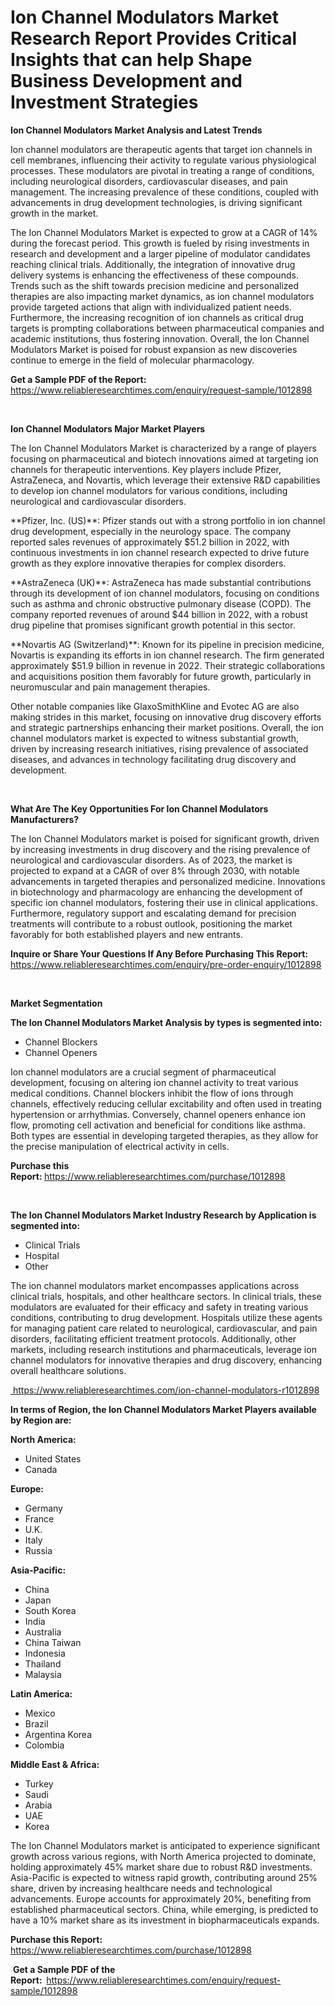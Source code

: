 <p><h1>Ion Channel Modulators Market Research Report Provides Critical Insights that can help Shape Business Development and Investment Strategies</h1></p><p><strong>Ion Channel Modulators Market Analysis and Latest Trends</strong></p>
<p><p>Ion channel modulators are therapeutic agents that target ion channels in cell membranes, influencing their activity to regulate various physiological processes. These modulators are pivotal in treating a range of conditions, including neurological disorders, cardiovascular diseases, and pain management. The increasing prevalence of these conditions, coupled with advancements in drug development technologies, is driving significant growth in the market.</p><p>The Ion Channel Modulators Market is expected to grow at a CAGR of 14% during the forecast period. This growth is fueled by rising investments in research and development and a larger pipeline of modulator candidates reaching clinical trials. Additionally, the integration of innovative drug delivery systems is enhancing the effectiveness of these compounds. Trends such as the shift towards precision medicine and personalized therapies are also impacting market dynamics, as ion channel modulators provide targeted actions that align with individualized patient needs. Furthermore, the increasing recognition of ion channels as critical drug targets is prompting collaborations between pharmaceutical companies and academic institutions, thus fostering innovation. Overall, the Ion Channel Modulators Market is poised for robust expansion as new discoveries continue to emerge in the field of molecular pharmacology.</p></p>
<p><strong>Get a Sample PDF of the Report:&nbsp;</strong> <a href="https://www.reliableresearchtimes.com/enquiry/request-sample/1012898?utm_campaign=3538&utm_medium=2&utm_source=Github&utm_content=ia&utm_term=17042025&utm_id=ion-channel-modulators">https://www.reliableresearchtimes.com/enquiry/request-sample/1012898</a></p>
<p>&nbsp;</p>
<p><strong>Ion Channel Modulators Major Market Players</strong></p>
<p><p>The Ion Channel Modulators Market is characterized by a range of players focusing on pharmaceutical and biotech innovations aimed at targeting ion channels for therapeutic interventions. Key players include Pfizer, AstraZeneca, and Novartis, which leverage their extensive R&D capabilities to develop ion channel modulators for various conditions, including neurological and cardiovascular disorders.</p><p>**Pfizer, Inc. (US)**: Pfizer stands out with a strong portfolio in ion channel drug development, especially in the neurology space. The company reported sales revenues of approximately $51.2 billion in 2022, with continuous investments in ion channel research expected to drive future growth as they explore innovative therapies for complex disorders.</p><p>**AstraZeneca (UK)**: AstraZeneca has made substantial contributions through its development of ion channel modulators, focusing on conditions such as asthma and chronic obstructive pulmonary disease (COPD). The company reported revenues of around $44 billion in 2022, with a robust drug pipeline that promises significant growth potential in this sector.</p><p>**Novartis AG (Switzerland)**: Known for its pipeline in precision medicine, Novartis is expanding its efforts in ion channel research. The firm generated approximately $51.9 billion in revenue in 2022. Their strategic collaborations and acquisitions position them favorably for future growth, particularly in neuromuscular and pain management therapies.</p><p>Other notable companies like GlaxoSmithKline and Evotec AG are also making strides in this market, focusing on innovative drug discovery efforts and strategic partnerships enhancing their market positions. Overall, the ion channel modulators market is expected to witness substantial growth, driven by increasing research initiatives, rising prevalence of associated diseases, and advances in technology facilitating drug discovery and development.</p></p>
<p>&nbsp;</p>
<p><strong>What Are The Key Opportunities For Ion Channel Modulators Manufacturers?</strong></p>
<p><p>The Ion Channel Modulators market is poised for significant growth, driven by increasing investments in drug discovery and the rising prevalence of neurological and cardiovascular disorders. As of 2023, the market is projected to expand at a CAGR of over 8% through 2030, with notable advancements in targeted therapies and personalized medicine. Innovations in biotechnology and pharmacology are enhancing the development of specific ion channel modulators, fostering their use in clinical applications. Furthermore, regulatory support and escalating demand for precision treatments will contribute to a robust outlook, positioning the market favorably for both established players and new entrants.</p></p>
<p><strong>Inquire or Share Your Questions If Any Before Purchasing This Report:</strong> <a href="https://www.reliableresearchtimes.com/enquiry/pre-order-enquiry/1012898?utm_campaign=3538&utm_medium=2&utm_source=Github&utm_content=ia&utm_term=17042025&utm_id=ion-channel-modulators">https://www.reliableresearchtimes.com/enquiry/pre-order-enquiry/1012898</a></p>
<p>&nbsp;</p>
<p><strong>Market Segmentation</strong></p>
<p><strong>The Ion Channel Modulators Market Analysis by types is segmented into:</strong></p>
<p><ul><li>Channel Blockers</li><li>Channel Openers</li></ul></p>
<p><p>Ion channel modulators are a crucial segment of pharmaceutical development, focusing on altering ion channel activity to treat various medical conditions. Channel blockers inhibit the flow of ions through channels, effectively reducing cellular excitability and often used in treating hypertension or arrhythmias. Conversely, channel openers enhance ion flow, promoting cell activation and beneficial for conditions like asthma. Both types are essential in developing targeted therapies, as they allow for the precise manipulation of electrical activity in cells.</p></p>
<p><strong>Purchase this Report:&nbsp;</strong><a href="https://www.reliableresearchtimes.com/purchase/1012898?utm_campaign=3538&utm_medium=2&utm_source=Github&utm_content=ia&utm_term=17042025&utm_id=ion-channel-modulators">https://www.reliableresearchtimes.com/purchase/1012898</a></p>
<p>&nbsp;</p>
<p><strong>The Ion Channel Modulators Market Industry Research by Application is segmented into:</strong></p>
<p><ul><li>Clinical Trials</li><li>Hospital</li><li>Other</li></ul></p>
<p><p>The ion channel modulators market encompasses applications across clinical trials, hospitals, and other healthcare sectors. In clinical trials, these modulators are evaluated for their efficacy and safety in treating various conditions, contributing to drug development. Hospitals utilize these agents for managing patient care related to neurological, cardiovascular, and pain disorders, facilitating efficient treatment protocols. Additionally, other markets, including research institutions and pharmaceuticals, leverage ion channel modulators for innovative therapies and drug discovery, enhancing overall healthcare solutions.</p></p>
<p><a href="https://www.reliableresearchtimes.com/ion-channel-modulators-r1012898?utm_campaign=3538&utm_medium=2&utm_source=Github&utm_content=ia&utm_term=17042025&utm_id=ion-channel-modulators">&nbsp;https://www.reliableresearchtimes.com/ion-channel-modulators-r1012898</a></p>
<p><strong>In terms of Region, the Ion Channel Modulators Market Players available by Region are:</strong></p>
<p>
    <p> <strong> North America: </strong>
        <ul>
            <li>United States</li>
            <li>Canada</li>
        </ul>
        </p> 
    <p> <strong> Europe: </strong>
        <ul>
            <li>Germany</li>
            <li>France</li>
            <li>U.K.</li>
            <li>Italy</li>
            <li>Russia</li>
        </ul>
        </p> 
    <p> <strong> Asia-Pacific: </strong>
        <ul>
            <li>China</li>
            <li>Japan</li>
            <li>South Korea</li>
            <li>India</li>
            <li>Australia</li>
            <li>China Taiwan</li>
            <li>Indonesia</li>
            <li>Thailand</li>
            <li>Malaysia</li>
        </ul>
        </p> 
    <p> <strong> Latin America: </strong>
        <ul>
            <li>Mexico</li>
            <li>Brazil</li>
            <li>Argentina Korea</li>
            <li>Colombia</li>
        </ul>
        </p> 
    <p> <strong> Middle East & Africa: </strong>
        <ul>
            <li>Turkey</li>
            <li>Saudi</li>
            <li>Arabia</li>
            <li>UAE</li>
            <li>Korea</li>
        </ul>
    </p>
    </p>
<p><p>The Ion Channel Modulators market is anticipated to experience significant growth across various regions, with North America projected to dominate, holding approximately 45% market share due to robust R&D investments. Asia-Pacific is expected to witness rapid growth, contributing around 25% share, driven by increasing healthcare needs and technological advancements. Europe accounts for approximately 20%, benefiting from established pharmaceutical sectors. China, while emerging, is predicted to have a 10% market share as its investment in biopharmaceuticals expands.</p></p>
<p><strong>Purchase this Report: </strong><a href="https://www.reliableresearchtimes.com/purchase/1012898?utm_campaign=3538&utm_medium=2&utm_source=Github&utm_content=ia&utm_term=17042025&utm_id=ion-channel-modulators">https://www.reliableresearchtimes.com/purchase/1012898</a></p>
<p>&nbsp;<strong>Get a Sample PDF of the Report:&nbsp;&nbsp;</strong><a href="https://www.reliableresearchtimes.com/enquiry/request-sample/1012898?utm_campaign=3538&utm_medium=2&utm_source=Github&utm_content=ia&utm_term=17042025&utm_id=ion-channel-modulators">https://www.reliableresearchtimes.com/enquiry/request-sample/1012898</a></p>
<p><strong></strong></p>
<p><p></p><p></p><p></p></p>